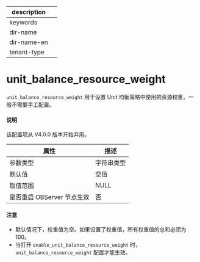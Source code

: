 |description||
|---|---|
|keywords||
|dir-name||
|dir-name-en||
|tenant-type||

unit_balance_resource_weight
=================================================

`unit_balance_resource_weight` 用于设置 Unit 均衡策略中使用的资源权重，一般不需要手工配置。

<main id="notice" type='explain'>
  <h4>说明</h4>
  <p>  该配置项从 V4.0.0 版本开始弃用。  </p>
</main>

|      **属性**      | **描述** |
|------------------|--------|
| 参数类型             | 字符串类型  |
| 默认值              | 空值     |
| 取值范围             | NULL   |
| 是否重启 OBServer 节点生效 | 否      |

<main id="notice" type='notice'>
  <h4>注意</h4>
  <ul>
  <li>默认情况下，权重值为空。如果设置了权重值，所有权重值的总和必须为 100。  </li>
  <li>当打开 <code>enable_unit_balance_resource_weight</code> 时，<code>unit_balance_resource_weight</code> 配置才能生效。  </li>
  </ul>
</main>
